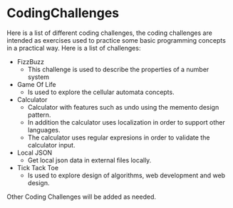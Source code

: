 # CodingChallenges
Here is a list of different coding challenges, the coding challenges are intended as exercises used to practice some basic programming concepts in a practical way. Here is a list of challenges:

* FizzBuzz
    - This challenge is used to describe the properties of a number system
* Game Of Life
    - Is used to explore the cellular automata concepts.
* Calculator
    - Calculator with features such as undo using the memento design pattern. 
    - In addition the calculator uses localization in order to support other languages.
    - The calculator uses regular expresions in order to validate the calculator input. 
* Local JSON
    - Get local json data in external files locally. 
* Tick Tack Toe
    - Is used to explore design of algorithms, web development and web design. 

Other Coding Challenges will be added as needed.
